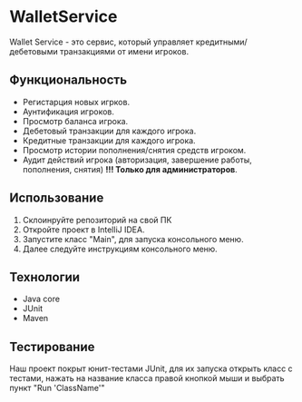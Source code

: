 # WalletService

Wallet Service - это сервис, который управляет кредитными/дебетовыми транзакциями от имени игроков.

## Функциональность
- Регистарция новых игрков.
- Аунтификация игроков.
- Просмотр баланса игрока.
- Дебетовый транзакции для каждого игрока.
- Кредитные транзакции для каждого игрока.
- Просмотр истории пополнения/снятия средств игроком.
- Аудит действий игрока (авторизация, завершение работы, пополнения, снятия) **!!! Только для администраторов**.

## Использование
1. Склоинруйте репозиторий на свой ПК
2. Откройте проект в IntelliJ IDEA.
3. Запустите класс "Main", для запуска консольного меню.
4. Далее следуйте инструкциям консольного меню.

## Технологии
* Java core
* JUnit
* Maven

## Тестирование
Наш проект покрыт юнит-тестами JUnit, для их запуска открыть класс с тестами, нажать на название класса правой кнопкой мыши и выбрать пункт "Run 'ClassName'"